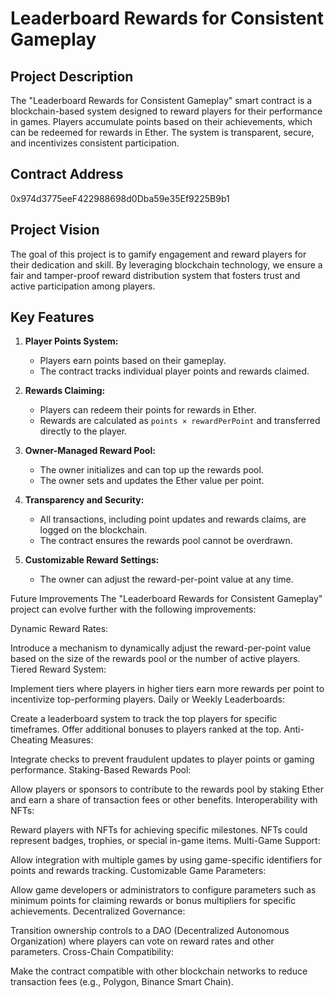 # Leaderboard Rewards for Consistent Gameplay

## Project Description
The "Leaderboard Rewards for Consistent Gameplay" smart contract is a blockchain-based system designed to reward players for their performance in games. Players accumulate points based on their achievements, which can be redeemed for rewards in Ether. The system is transparent, secure, and incentivizes consistent participation.

## Contract Address
0x974d3775eeF422988698d0Dba59e35Ef9225B9b1
## Project Vision
The goal of this project is to gamify engagement and reward players for their dedication and skill. By leveraging blockchain technology, we ensure a fair and tamper-proof reward distribution system that fosters trust and active participation among players.

## Key Features
1. **Player Points System:**
   - Players earn points based on their gameplay.
   - The contract tracks individual player points and rewards claimed.

2. **Rewards Claiming:**
   - Players can redeem their points for rewards in Ether.
   - Rewards are calculated as `points × rewardPerPoint` and transferred directly to the player.

3. **Owner-Managed Reward Pool:**
   - The owner initializes and can top up the rewards pool.
   - The owner sets and updates the Ether value per point.

4. **Transparency and Security:**
   - All transactions, including point updates and rewards claims, are logged on the blockchain.
   - The contract ensures the rewards pool cannot be overdrawn.

5. **Customizable Reward Settings:**
   - The owner can adjust the reward-per-point value at any time.




Future Improvements
The "Leaderboard Rewards for Consistent Gameplay" project can evolve further with the following improvements:

Dynamic Reward Rates:

Introduce a mechanism to dynamically adjust the reward-per-point value based on the size of the rewards pool or the number of active players.
Tiered Reward System:

Implement tiers where players in higher tiers earn more rewards per point to incentivize top-performing players.
Daily or Weekly Leaderboards:

Create a leaderboard system to track the top players for specific timeframes.
Offer additional bonuses to players ranked at the top.
Anti-Cheating Measures:

Integrate checks to prevent fraudulent updates to player points or gaming performance.
Staking-Based Rewards Pool:

Allow players or sponsors to contribute to the rewards pool by staking Ether and earn a share of transaction fees or other benefits.
Interoperability with NFTs:

Reward players with NFTs for achieving specific milestones.
NFTs could represent badges, trophies, or special in-game items.
Multi-Game Support:

Allow integration with multiple games by using game-specific identifiers for points and rewards tracking.
Customizable Game Parameters:

Allow game developers or administrators to configure parameters such as minimum points for claiming rewards or bonus multipliers for specific achievements.
Decentralized Governance:

Transition ownership controls to a DAO (Decentralized Autonomous Organization) where players can vote on reward rates and other parameters.
Cross-Chain Compatibility:

Make the contract compatible with other blockchain networks to reduce transaction fees (e.g., Polygon, Binance Smart Chain).